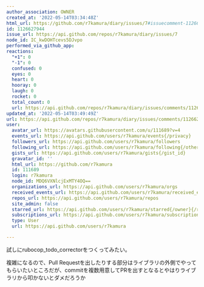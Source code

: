 ```yaml
---
author_association: OWNER
created_at: '2022-05-14T03:34:48Z'
html_url: https://github.com/r7kamura/diary/issues/7#issuecomment-1126627944
id: 1126627944
issue_url: https://api.github.com/repos/r7kamura/diary/issues/7
node_id: IC_kwDOHTcevs5DJvpo
performed_via_github_app: 
reactions:
  "+1": 0
  "-1": 0
  confused: 0
  eyes: 0
  heart: 0
  hooray: 0
  laugh: 0
  rocket: 0
  total_count: 0
  url: https://api.github.com/repos/r7kamura/diary/issues/comments/1126627944/reactions
updated_at: '2022-05-14T03:49:49Z'
url: https://api.github.com/repos/r7kamura/diary/issues/comments/1126627944
user:
  avatar_url: https://avatars.githubusercontent.com/u/111689?v=4
  events_url: https://api.github.com/users/r7kamura/events{/privacy}
  followers_url: https://api.github.com/users/r7kamura/followers
  following_url: https://api.github.com/users/r7kamura/following{/other_user}
  gists_url: https://api.github.com/users/r7kamura/gists{/gist_id}
  gravatar_id: ''
  html_url: https://github.com/r7kamura
  id: 111689
  login: r7kamura
  node_id: MDQ6VXNlcjExMTY4OQ==
  organizations_url: https://api.github.com/users/r7kamura/orgs
  received_events_url: https://api.github.com/users/r7kamura/received_events
  repos_url: https://api.github.com/users/r7kamura/repos
  site_admin: false
  starred_url: https://api.github.com/users/r7kamura/starred{/owner}{/repo}
  subscriptions_url: https://api.github.com/users/r7kamura/subscriptions
  type: User
  url: https://api.github.com/users/r7kamura

---
```

試しにrubocop_todo_correctorをつくってみたい。

複雑になるので、Pull Requestを出したりする部分はライブラリの外側でやってもらいたいところだが、commitを複数用意してPRを出すとなるとやはりライブラリから叩かないとダメだろうか